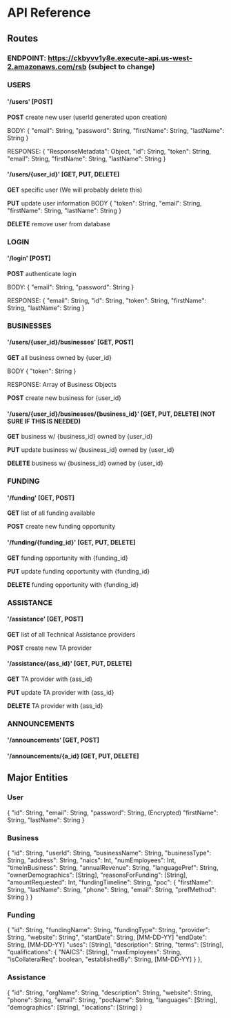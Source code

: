 # API Reference

## Routes
### ENDPOINT:  https://ckbyvv1y8e.execute-api.us-west-2.amazonaws.com/rsb (subject to change)

### USERS
#### '/users'  [POST]

**POST** create new user
(userId generated upon creation)

BODY: { "email": String, "password": String, "firstName": String, "lastName": String }

RESPONSE: { "ResponseMetadata": Object, "id": String, "token": String, "email": String, "firstName": String, "lastName": String }

#### '/users/{user_id}' 	[GET, PUT, DELETE]
**GET** specific user (We will probably delete this)

**PUT** update user information
BODY { "token": String, "email": String, "firstName": String, "lastName": String }

**DELETE** remove user from database

### LOGIN
#### '/login' [POST]

**POST** authenticate login

BODY: { "email": String, "password": String }

RESPONSE: { "email": String, "id": String, "token": String, "firstName": String, "lastName": String }

### BUSINESSES
#### '/users/{user_id}/businesses'  [GET, POST]

**GET** all business owned by {user_id}

BODY { "token": String }

RESPONSE: Array of Business Objects

**POST** create new business for {user_id}

#### '/users/{user_id}/businesses/{business_id}' [GET, PUT, DELETE]    (NOT SURE IF THIS IS NEEDED)
**GET** business w/ {business_id} owned by {user_id}

**PUT** update business w/ {business_id} owned by {user_id}

**DELETE** business w/ {business_id} owned by {user_id}


### FUNDING
#### '/funding'  [GET, POST]

**GET** list of all funding available

**POST** create new funding opportunity

#### '/funding/{funding_id}' [GET, PUT, DELETE]

**GET** funding opportunity with {funding_id}

**PUT** update funding opportunity with {funding_id}

**DELETE** funding opportunity with {funding_id}

### ASSISTANCE
#### '/assistance'  [GET, POST]

**GET** list of all Technical Assistance providers

**POST** create new TA provider


#### '/assistance/{ass_id}' [GET, PUT, DELETE]

**GET** TA provider with {ass_id}

**PUT** update TA provider with {ass_id}

**DELETE** TA provider with {ass_id}

### ANNOUNCEMENTS

#### '/announcements' [GET, POST]

#### '/announcements/{a_id} [GET, PUT, DELETE]


## Major Entities

### User

{
    "id": String,
    "email": String,
    "password": String, (Encrypted)
    "firstName": String,
    "lastName": String
}

### Business

{
	"id": String,
	"userId": String,
	"businessName": String,
	"businessType": String,
	"address": String,
	"naics": Int,
	"numEmployees": Int,
	"timeInBusiness": String,
	"annualRevenue": String,
	"languagePref": String,
	"ownerDemographics": [String],
	"reasonsForFunding": [String],
	"amountRequested": Int,
	"fundingTimeline": String,
	"poc": {
		"firstName": String,
		"lastName": String,
		"phone": String,
		"email": String,
		"prefMethod": String
	}
}

### Funding

{
	"id": String,
	"fundingName": String,
	"fundingType": String,
	"provider": String,
	"website": String",
	"startDate": String, [MM-DD-YY]
	"endDate": String, [MM-DD-YY]
	"uses": [String],
	"description": String,
	"terms": [String],
	"qualifications": {
		"NAICS": [String],
		"maxEmployees": String,
		"isCollateralReq": boolean,
		"establishedBy": String, [MM-DD-YY]
	}
},

### Assistance

{
	"id": String,
	"orgName": String,
	"description": String,
	"website": String,
	"phone": String,
	"email": String,
	"pocName": String,
	"languages": [String],
	"demographics": [String],
	"locations": [String]
}
